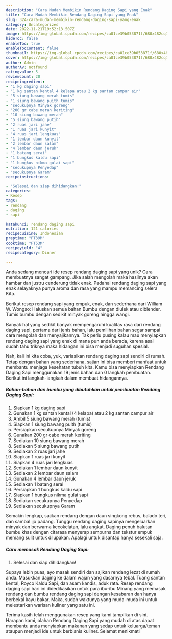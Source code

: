 ```yaml
---
description: "Cara Mudah Membikin Rendang Daging Sapi yang Enak"
title: "Cara Mudah Membikin Rendang Daging Sapi yang Enak"
slug: 324-cara-mudah-membikin-rendang-daging-sapi-yang-enak
category: Uncategorized
date: 2022-11-21T19:52:13.507Z
image: https://img-global.cpcdn.com/recipes/ca01ce39b053871f/680x482cq70/rendang-daging-sapi-foto-resep-utama.jpg
hideToc: false
enableToc: true
enableTocContent: false
thumbnail: https://img-global.cpcdn.com/recipes/ca01ce39b053871f/680x482cq70/rendang-daging-sapi-foto-resep-utama.jpg
cover: https://img-global.cpcdn.com/recipes/ca01ce39b053871f/680x482cq70/rendang-daging-sapi-foto-resep-utama.jpg
author: Admin
authorAv: notfound
ratingvalue: 5
reviewcount: 20
recipeingredient:
- "1 kg daging sapi"
- "1 kg santan kental 4 kelapa atau 2 kg santan campur air"
- "5 siung bawang merah tumis"
- "1 siung bawang puith tumis"
- "secukupnya Minyak goreng"
- "200 gr cabe merah keriting"
- "10 siung bawang merah"
- "5 siung bawang putih"
- "2 ruas jari jahe"
- "1 ruas jari kunyit"
- "4 ruas jari lengkuas"
- "1 lembar daun kunyit"
- "2 lembar daun salam"
- "4 lembar daun jeruk"
- "1 batang serai"
- "1 bungkus kaldu sapi"
- "1 bungkus nikma gulai sapi"
- "secukupnya Penyedap"
- "secukupnya Garam"
recipeinstructions:

- "Selesai dan siap dihidangkan!"
categories:
- Resep
tags:
- rendang
- daging
- sapi

katakunci: rendang daging sapi 
nutrition: 121 calories
recipecuisine: Indonesian
preptime: "PT39M"
cooktime: "PT53M"
recipeyield: "4"
recipecategory: Dinner

---
```





Anda sedang mencari ide resep rendang daging sapi yang unik? Cara membuatnya sangat gampang. Jika salah mengolah maka hasilnya akan hambar dan justru cenderung tidak enak. Padahal rendang daging sapi yang enak selayaknya punya aroma dan rasa yang mampu memancing selera Kita.





Berikut resep rendang sapi yang empuk, enak, dan sederhana dari William W. Wongso: Haluskan semua bahan Bumbu dengan diulek atau diblender. Tumis bumbu dengan sedikit minyak goreng hingga wangi.

Banyak hal yang sedikit banyak mempengaruhi kualitas rasa dari rendang daging sapi, pertama dari jenis bahan, lalu pemilihan bahan segar sampai cara mengolah dan menyajikannya. Tak perlu pusing kalau mau menyiapkan rendang daging sapi yang enak di mana pun anda berada, karena asal sudah tahu triknya maka hidangan ini bisa menjadi suguhan spesial.






Nah, kali ini kita coba, yuk, variasikan rendang daging sapi sendiri di rumah. Tetap dengan bahan yang sederhana, sajian ini bisa memberi manfaat untuk membantu menjaga kesehatan tubuh kita. Kamu bisa menyiapkan Rendang Daging Sapi menggunakan 19 jenis bahan dan 0 langkah pembuatan. Berikut ini langkah-langkah dalam membuat hidangannya.

<!--inarticleads1-->

##### Bahan-bahan dan bumbu yang dibutuhkan untuk pembuatan Rendang Daging Sapi:

1. Siapkan 1 kg daging sapi
1. Gunakan 1 kg santan kental (4 kelapa) atau 2 kg santan campur air
1. Ambil 5 siung bawang merah (tumis)
1. Siapkan 1 siung bawang puith (tumis)
1. Persiapkan secukupnya Minyak goreng
1. Gunakan 200 gr cabe merah keriting
1. Sediakan 10 siung bawang merah
1. Sediakan 5 siung bawang putih
1. Sediakan 2 ruas jari jahe
1. Siapkan 1 ruas jari kunyit
1. Siapkan 4 ruas jari lengkuas
1. Sediakan 1 lembar daun kunyit
1. Sediakan 2 lembar daun salam
1. Gunakan 4 lembar daun jeruk
1. Sediakan 1 batang serai
1. Persiapkan 1 bungkus kaldu sapi
1. Siapkan 1 bungkus nikma gulai sapi
1. Sediakan secukupnya Penyedap
1. Sediakan secukupnya Garam


Semakin lengkap, sajikan rendang dengan daun singkong rebus, balado teri, dan sambal ijo padang. Tunggu rendang daging sapinya mengeluarkan minyak dan berwarna kecokelatan, lalu angkat. Daging penuh balutan bumbu khas dengan citarasa menyerap sempurna dan tekstur empuk memang sulit untuk dilupakan. Apalagi untuk disantap hanya sesekali saja. 

<!--inarticleads2-->

##### Cara memasak Rendang Daging Sapi:


1. Selesai dan siap dihidangkan!

Supaya lebih puas, ayo masak sendiri dan sajikan rendang lezat di rumah anda. Masukkan daging ke dalam wajan yang dasarnya tebal. Tuang santan kental, Royco Kaldu Sapi, dan asam kandis, aduk rata. Resep rendang daging sapi hari ini didedikasikan untuk para ibu-ibu Minang yang memasak rendang dan bumbu rendang daging sapi dengan kesabaran dan hanya berbekal kayu bakar. Maka, sudah waktunya yang muda-muda ini untuk melestarikan warisan kuliner yang satu ini. 

Terima kasih telah menggunakan resep yang kami tampilkan di sini. Harapan kami, olahan Rendang Daging Sapi yang mudah di atas dapat membantu anda menyiapkan makanan yang sedap untuk keluarga/teman ataupun menjadi ide untuk berbisnis kuliner. Selamat menikmati
